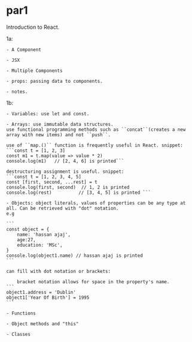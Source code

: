 # par1

Introduction to React. 

1a:

    - A Component

    - JSX

    - Multiple Components

    - props: passing data to components.

    - notes.


1b: 

    - Variables: use let and const.

    - Arrays: use immutable data structures. 
    use functional programming methods such as ``concat``(creates a new array with new items) and not ``push``.

    use of ``map.()`` function is frequently useful in React. snippet: 
    ```const t = [1, 2, 3]
    const m1 = t.map(value => value * 2)
    console.log(m1)   // [2, 4, 6] is printed``` 

    destructuring assignment is useful. snippet:
    ```const t = [1, 2, 3, 4, 5]
    const [first, second, ...rest] = t
    console.log(first, second)  // 1, 2 is printed
    console.log(rest)          // [3, 4, 5] is printed ```
    
    - Objects: object literals, values of properties can be any type at all. Can be retrieved with "dot" notation.
    e.g

    ```
    const object = {
        name: 'hassan ajaj',
        age:27,
        education: 'MSc',
    }
    console.log(object1.name) // hassan ajaj is printed
    ```

    can fill with dot notation or brackets:

        bracket notation allows for space in the property's name.
    ```
    object1.address = 'Dublin'
    object1['Year Of Birth'] = 1995
    ```

    - Functions

    - Object methods and "this"

    - Classes